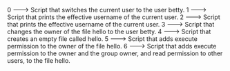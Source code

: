 0 ---> Script that switches the current user to the user betty.
1 ---> Script that prints the effective username of the current user.
2 ---> Script that prints the effective username of the current user.
3 ---> Script that changes the owner of the file hello to the user betty.
4 ---> Script that creates an empty file called hello.
5 ---> Script that adds execute permission to the owner of the file hello.
6 ---> Script that adds execute permission to the owner and the group owner, and read permission to other users, to the file hello.

